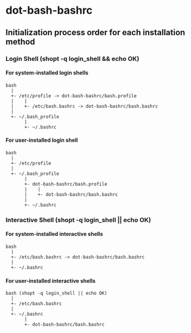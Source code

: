 # dot-bash-bashrc

## Initialization process order for each installation method

### Login Shell (shopt -q login_shell && echo OK)

#### For system-installed login shells

``` text
bash
  |
  +- /etc/profile -> dot-bash-bashrc/bash.profile
  |    |
  |    +- /etc/bash.bashrc -> dot-bash-bashrc/bash.bashrc
  |
  +- ~/.bash_profile
       |
       +- ~/.bashrc
```

#### For user-installed login shell

``` text
bash
  |
  +- /etc/profile
  |
  +- ~/.bash_profile
       |
       +- dot-bash-bashrc/bash.profile
       |    |
       |    +- dot-bash-bashrc/bash.bashrc
       |
       +- ~/.bashrc
```

### Interactive Shell (shopt -q login_shell || echo OK)

#### For system-installed interactive shells

``` text
bash
  |
  +- /etc/bash.bashrc -> dot-bash-bashrc/bash.bashrc
  |
  +- ~/.bashrc
```

#### For user-installed interactive shells

``` text
bash (shopt -q login_shell || echo OK)
  |
  +- /etc/bash.bashrc
  |
  +- ~/.bashrc
       |
       +- dot-bash-bashrc/bash.bashrc
```
